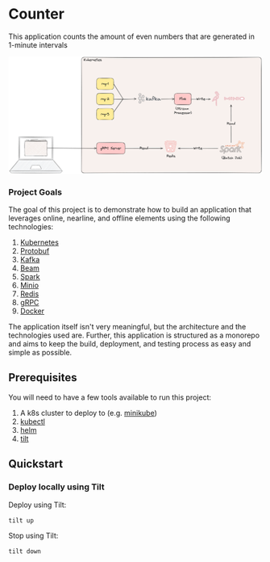 # Counter

This application counts the amount of even numbers that are generated in 1-minute intervals 

<img src="documentation/counter-arch.png" alt="Counter Architecture" width="700"/>

### Project Goals

The goal of this project is to demonstrate how to build an application that leverages online, nearline, and offline
elements using the following technologies:
1. [Kubernetes](https://kubernetes.io/)
2. [Protobuf](https://protobuf.dev/)
3. [Kafka](https://kafka.apache.org/)
4. [Beam](https://beam.apache.org/)
5. [Spark](https://spark.apache.org/)
6. [Minio](https://min.io/)
7. [Redis](https://redis.io/)
8. [gRPC](https://grpc.io/)
9. [Docker](https://www.docker.com/)

The application itself isn't very meaningful, but the architecture and the technologies used are. Further, this application
is structured as a monorepo and aims to keep the build, deployment, and testing process as easy and simple as possible.

## Prerequisites

You will need to have a few tools available to run this project:

1. A k8s cluster to deploy to (e.g. [minikube](https://minikube.sigs.k8s.io/docs/start/))
2. [kubectl](https://kubernetes.io/docs/tasks/tools/install-kubectl/)
3. [helm](https://helm.sh/)
4. [tilt](https://tilt.dev/) 

## Quickstart

### Deploy locally using Tilt

Deploy using Tilt:

```sh
tilt up
```

Stop using Tilt:

```sh
tilt down
```
